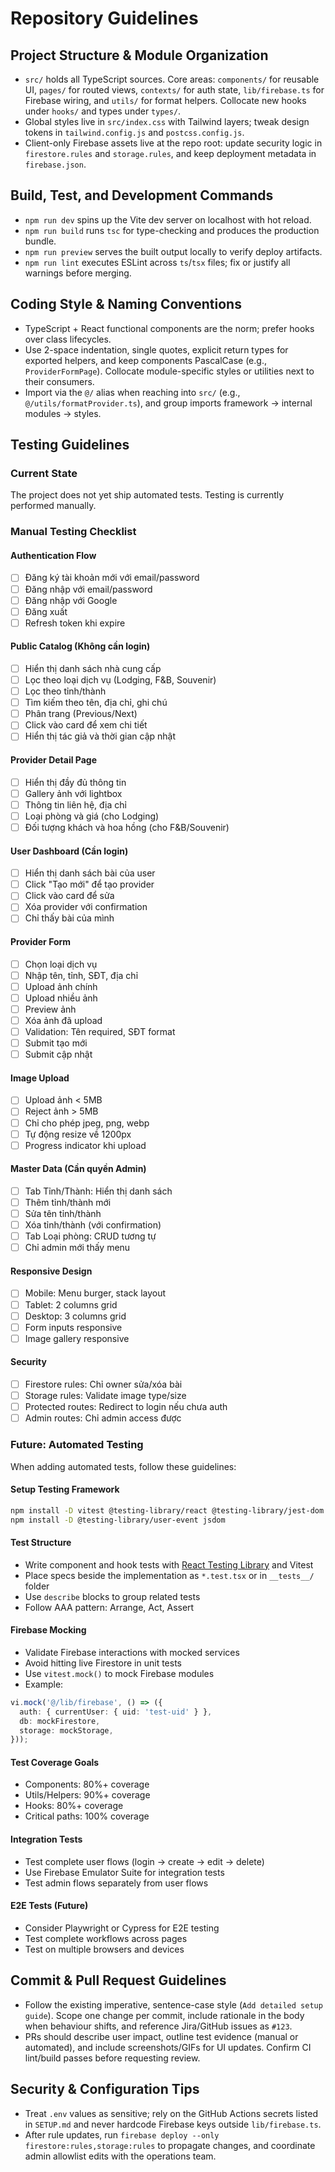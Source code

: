 # Repository Guidelines

## Project Structure & Module Organization
- `src/` holds all TypeScript sources. Core areas: `components/` for reusable UI, `pages/` for routed views, `contexts/` for auth state, `lib/firebase.ts` for Firebase wiring, and `utils/` for format helpers. Collocate new hooks under `hooks/` and types under `types/`.
- Global styles live in `src/index.css` with Tailwind layers; tweak design tokens in `tailwind.config.js` and `postcss.config.js`.
- Client-only Firebase assets live at the repo root: update security logic in `firestore.rules` and `storage.rules`, and keep deployment metadata in `firebase.json`.

## Build, Test, and Development Commands
- `npm run dev` spins up the Vite dev server on localhost with hot reload.
- `npm run build` runs `tsc` for type-checking and produces the production bundle.
- `npm run preview` serves the built output locally to verify deploy artifacts.
- `npm run lint` executes ESLint across `ts`/`tsx` files; fix or justify all warnings before merging.

## Coding Style & Naming Conventions
- TypeScript + React functional components are the norm; prefer hooks over class lifecycles.
- Use 2-space indentation, single quotes, explicit return types for exported helpers, and keep components PascalCase (e.g., `ProviderFormPage`). Collocate module-specific styles or utilities next to their consumers.
- Import via the `@/` alias when reaching into `src/` (e.g., `@/utils/formatProvider.ts`), and group imports framework → internal modules → styles.

## Testing Guidelines

### Current State
The project does not yet ship automated tests. Testing is currently performed manually.

### Manual Testing Checklist

#### Authentication Flow
- [ ] Đăng ký tài khoản mới với email/password
- [ ] Đăng nhập với email/password
- [ ] Đăng nhập với Google
- [ ] Đăng xuất
- [ ] Refresh token khi expire

#### Public Catalog (Không cần login)
- [ ] Hiển thị danh sách nhà cung cấp
- [ ] Lọc theo loại dịch vụ (Lodging, F&B, Souvenir)
- [ ] Lọc theo tỉnh/thành
- [ ] Tìm kiếm theo tên, địa chỉ, ghi chú
- [ ] Phân trang (Previous/Next)
- [ ] Click vào card để xem chi tiết
- [ ] Hiển thị tác giả và thời gian cập nhật

#### Provider Detail Page
- [ ] Hiển thị đầy đủ thông tin
- [ ] Gallery ảnh với lightbox
- [ ] Thông tin liên hệ, địa chỉ
- [ ] Loại phòng và giá (cho Lodging)
- [ ] Đối tượng khách và hoa hồng (cho F&B/Souvenir)

#### User Dashboard (Cần login)
- [ ] Hiển thị danh sách bài của user
- [ ] Click "Tạo mới" để tạo provider
- [ ] Click vào card để sửa
- [ ] Xóa provider với confirmation
- [ ] Chỉ thấy bài của mình

#### Provider Form
- [ ] Chọn loại dịch vụ
- [ ] Nhập tên, tỉnh, SĐT, địa chỉ
- [ ] Upload ảnh chính
- [ ] Upload nhiều ảnh
- [ ] Preview ảnh
- [ ] Xóa ảnh đã upload
- [ ] Validation: Tên required, SĐT format
- [ ] Submit tạo mới
- [ ] Submit cập nhật

#### Image Upload
- [ ] Upload ảnh < 5MB
- [ ] Reject ảnh > 5MB
- [ ] Chỉ cho phép jpeg, png, webp
- [ ] Tự động resize về 1200px
- [ ] Progress indicator khi upload

#### Master Data (Cần quyền Admin)
- [ ] Tab Tỉnh/Thành: Hiển thị danh sách
- [ ] Thêm tỉnh/thành mới
- [ ] Sửa tên tỉnh/thành
- [ ] Xóa tỉnh/thành (với confirmation)
- [ ] Tab Loại phòng: CRUD tương tự
- [ ] Chỉ admin mới thấy menu

#### Responsive Design
- [ ] Mobile: Menu burger, stack layout
- [ ] Tablet: 2 columns grid
- [ ] Desktop: 3 columns grid
- [ ] Form inputs responsive
- [ ] Image gallery responsive

#### Security
- [ ] Firestore rules: Chỉ owner sửa/xóa bài
- [ ] Storage rules: Validate image type/size
- [ ] Protected routes: Redirect to login nếu chưa auth
- [ ] Admin routes: Chỉ admin access được

### Future: Automated Testing

When adding automated tests, follow these guidelines:

#### Setup Testing Framework
```bash
npm install -D vitest @testing-library/react @testing-library/jest-dom
npm install -D @testing-library/user-event jsdom
```

#### Test Structure
- Write component and hook tests with [React Testing Library](https://testing-library.com/) and Vitest
- Place specs beside the implementation as `*.test.tsx` or in `__tests__/` folder
- Use `describe` blocks to group related tests
- Follow AAA pattern: Arrange, Act, Assert

#### Firebase Mocking
- Validate Firebase interactions with mocked services
- Avoid hitting live Firestore in unit tests
- Use `vitest.mock()` to mock Firebase modules
- Example:
```typescript
vi.mock('@/lib/firebase', () => ({
  auth: { currentUser: { uid: 'test-uid' } },
  db: mockFirestore,
  storage: mockStorage,
}));
```

#### Test Coverage Goals
- Components: 80%+ coverage
- Utils/Helpers: 90%+ coverage
- Hooks: 80%+ coverage
- Critical paths: 100% coverage

#### Integration Tests
- Test complete user flows (login → create → edit → delete)
- Use Firebase Emulator Suite for integration tests
- Test admin flows separately from user flows

#### E2E Tests (Future)
- Consider Playwright or Cypress for E2E testing
- Test complete workflows across pages
- Test on multiple browsers and devices

## Commit & Pull Request Guidelines
- Follow the existing imperative, sentence-case style (`Add detailed setup guide`). Scope one change per commit, include rationale in the body when behaviour shifts, and reference Jira/GitHub issues as `#123`.
- PRs should describe user impact, outline test evidence (manual or automated), and include screenshots/GIFs for UI updates. Confirm CI lint/build passes before requesting review.

## Security & Configuration Tips
- Treat `.env` values as sensitive; rely on the GitHub Actions secrets listed in `SETUP.md` and never hardcode Firebase keys outside `lib/firebase.ts`.
- After rule updates, run `firebase deploy --only firestore:rules,storage:rules` to propagate changes, and coordinate admin allowlist edits with the operations team.
